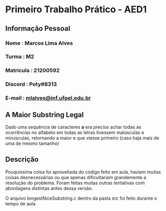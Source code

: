 # Primeiro Trabalho Prático - AED1
## Informação Pessoal

### Nome        : Marcos Lima Alves 
### Turma       : M2
### Matrícula   : 21200592
### Discord     : Poty#8313
### E-mail      : mlalves@inf.ufpel.edu.br

## A Maior Substring Legal

Dado uma sequência de caracteres __a__ era preciso achar todas as ocorrências no alfabeto em todas as letras tivessem maiúsculas e minúsculas, retornando a maior e que viesse primeiro (caso haja mais de uma de mesmo tamanho) 



## Descrição

Pouquíssima coisa foi aproveitada do código feito em aula, haviam muitas coisas desnecessárias ou que apenas dificultariam grandemente a resolução do problema. Foram feitas muitas outras tentativas com abordagens distintas antes dessa versão.

O arquivo longestNiceSubstring.c dentro da pasta src foi feito durante o tempo de aula



 
